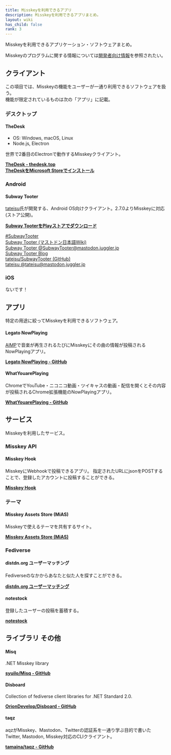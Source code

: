 ```yaml
---
title: Misskeyを利用できるアプリ
description: Misskeyを利用できるアプリまとめ。
layout: wiki
has_child: false
rank: 3
---
```

Misskeyを利用できるアプリケーション・ソフトウェアまとめ。

Misskeyのプログラムに関する情報については[開発者向け情報](../developers/)を参照されたい。

## クライアント
この項目では、Misskeyの機能をユーザーが一通り利用できるソフトウェアを扱う。  
機能が限定されているものは次の「アプリ」に記載。

### デスクトップ
#### TheDesk
- OS: Windows, macOS, Linux  
- Node.js, Electron

世界で2番目のElectronで動作するMisskeyクライアント。  

**[TheDesk - thedesk.top](https://thedesk.top/)**  
**[TheDeskをMicrosoft Storeでインストール](https://www.microsoft.com/store/productId/9P2NDNZ0GWZF)**

### Android

#### Subway Tooter
[tateisu](https://mastodon.juggler.jp/@tateisu)氏が開発する、Android OS向けクライアント。2.7.0よりMisskeyに対応(ストア公開)。

**[Subway TooterをPlayストアでダウンロード](https://play.google.com/store/apps/details?id=jp.juggler.subwaytooter&hl=ja)**

[#SubwayTooter](https://mastodon.juggler.jp/tags/subwaytooter)  
[Subway Tooter (マストドン日本語Wiki)](https://ja.mstdn.wiki/Subway_Tooter)  
[Subway Tooter @SubwayTooter@mastodon.juggler.jp](https://mastodon.juggler.jp/@SubwayTooter)  
[Subway Tooter Blog](http://subwaytooter.hatenadiary.jp/)  
[tateisu/SubwayTooter (GitHub)](https://github.com/tateisu/SubwayTooter)  
[tateisu @tateisu@mastodon.juggler.jp](https://mastodon.juggler.jp/@tateisu)

### iOS
ないです！

## アプリ
特定の用途に絞ってMisskeyを利用できるソフトウェア。

#### Legato NowPlaying
[AIMP](https://forest.watch.impress.co.jp/library/software/aimp/)で音楽が再生されるたびにMisskeyにその曲の情報が投稿されるNowPlayingアプリ。

**[Legato NowPlaying - GitHub](https://github.com/Legato-Dev/Legato-NowPlaying/)**

#### WhatYouarePlaying
ChromeでYouTube・ニコニコ動画・ツイキャスの動画・配信を開くとその内容が投稿されるChrome拡張機能のNowPlayingアプリ。

**[WhatYouarePlaying - GitHub](https://github.com/GenbuHase/WhatYouarePlaying)**

## サービス
Misskeyを利用したサービス。

### Misskey API
#### Misskey Hook
MisskeyにWebhookで投稿できるアプリ。
指定されたURLにjsonをPOSTすることで、登録したアカウントに投稿することができる。

**[Misskey Hook](https://misskey-hook.firebaseapp.com/)**

### テーマ
#### Misskey Assets Store (MiAS)
Misskeyで使えるテーマを共有するサイト。

**[Misskey Assets Store (MiAS)](https://assets.msky.cafe/)**

### Fediverse
#### distdn.org ユーザーマッチング
Fediverseのなかからあなたと似た人を探すことができる。

**[distdn.org ユーザーマッチング](https://vinayaka.distsn.org/)**

#### notestock
登録したユーザーの投稿を蓄積する。

**[notestock](https://notestock.osa-p.net/)**

## ライブラリ その他
#### Misq
.NET Misskey library

**[syuilo/Misq - GitHub](https://github.com/syuilo/Misq/)**

#### Disboard
Collection of fediverse client libraries for .NET Standard 2.0.

**[OrionDevelop/Disboard - GitHub](https://github.com/OrionDevelop/Disboard)**

#### taqz
aqzがMisskey、Mastodon、Twitterの認証系を一通り学ぶ目的で書いたTwitter, Mastodon, Misskey対応のCLIクライアント。

**[tamaina/taqz - GitHub](https://github.com/tamaina/taqz)**